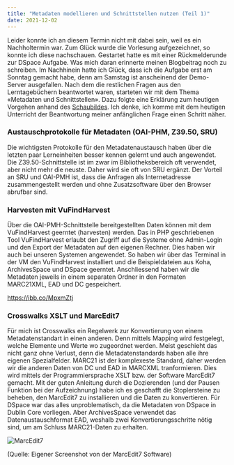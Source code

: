 ```yaml
---
title: "Metadaten modellieren und Schnittstellen nutzen (Teil 1)"
date: 2021-12-02
---
```

Leider konnte ich an diesem Termin nicht mit dabei sein, weil es ein Nachholtermin war. Zum Glück wurde die Vorlesung aufgezeichnet, so konnte ich diese nachschauen. Gestartet hatte es mit einer Rückmelderunde zur DSpace Aufgabe. Was mich daran erinnerte meinen Blogbeitrag noch zu schreiben. Im Nachhinein hatte ich Glück, dass ich die Aufgabe erst am Sonntag gemacht habe, denn am Samstag ist anscheinend der Demo-Server ausgefallen. 
Nach dem die restlichen Fragen aus den Lerntagebüchern beantwortet waren, starteten wir mit dem Thema «Metadaten und Schnittstellen». Dazu folgte eine Erklärung zum heutigen Vorgehen anhand des [Schaubildes]( https://bain.felixlohmeier.de/#/01_technische-grundlagen). Ich denke, ich komme mit dem heutigen Unterricht der Beantwortung meiner anfänglichen Frage einen Schritt näher.  

### Austauschprotokolle für Metadaten (OAI-PHM, Z39.50, SRU)
Die wichtigsten Protokolle für den Metadatenaustausch haben über die letzten paar Lerneinheiten besser kennen gelernt und auch angewendet. Die Z39.50-Schnittstelle ist im zwar im Bibliotheksbereich oft verwendet, aber nicht mehr die neuste. Daher wird sie oft von SRU ergänzt. Der Vorteil an SRU und OAI-PMH ist, dass die Anfragen als Internetadresse zusammengestellt werden und ohne Zusatzsoftware über den Browser abrufbar sind.  

### Harvesten mit VuFindHarvest
Über die OAI-PMH-Schnittstelle bereitgestellten Daten können mit dem VuFindHarvest geerntet (harvesten) werden. Das in PHP geschriebenen Tool VuFindHarvest erlaubt den Zugriff auf die Systeme ohne Admin-Login und den Export der Metadaten auf den eigenen Rechner. Dies haben wir auch bei unseren Systemen angewendet. So haben wir über das Terminal in der VM den VuFindHarvest installiert und die Beispieldateien aus Koha, ArchivesSpace und DSpace geerntet. Anschliessend haben wir die Metadaten jeweils in einem separaten Ordner in den Formaten MARC21XML, EAD und DC gespeichert.    

<https://ibb.co/MpxmZtj>

### Crosswalks XSLT und MarcEdit7
Für mich ist Crosswalks ein Regelwerk zur Konvertierung von einem Metadatenstandart in einen anderen. Denn mittels Mapping wird festgelegt, welche Elemente und Werte wo zugeordnet werden. Meist geschieht das nicht ganz ohne Verlust, denn die Metadatenstandards haben alle ihre eigenen Spezialfelder. MARC21 ist der komplexeste Standard, daher werden wir die anderen Daten von DC und EAD in MARCXML tranformieren. Dies wird mittels der Programmiersprache XSLT bzw. der Software MarcEdit7 gemacht. Mit der guten Anleitung durch die Dozierenden (und der Pausen Funktion bei der Aufzeichnung) habe ich es geschafft die Stoplersteine zu beheben, den MarcEdit7 zu installieren und die Daten zu konvertieren. Für DSpace war das alles unproblematisch, da die Metadaten von DSpace in Dublin Core vorliegen. Aber ArchivesSpace verwendet das Datenaustauschformat EAD, weshalb zwei Konvertierungsschritte nötig sind, um am Schluss MARC21-Daten zu erhalten.  

![MarcEdit7]( https://i.ibb.co/bL9mRqd/Marc-Edit7.png)  

(Quelle: Eigener Screenshot von der MarcEdit7 Software)

